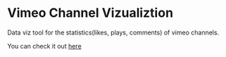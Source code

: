 # Vimeo Channel Vizualiztion

Data viz tool for the statistics(likes, plays, comments) of vimeo channels. 


You can check it out [here](http://chrisjimenez.github.io/vimeoviz/)

